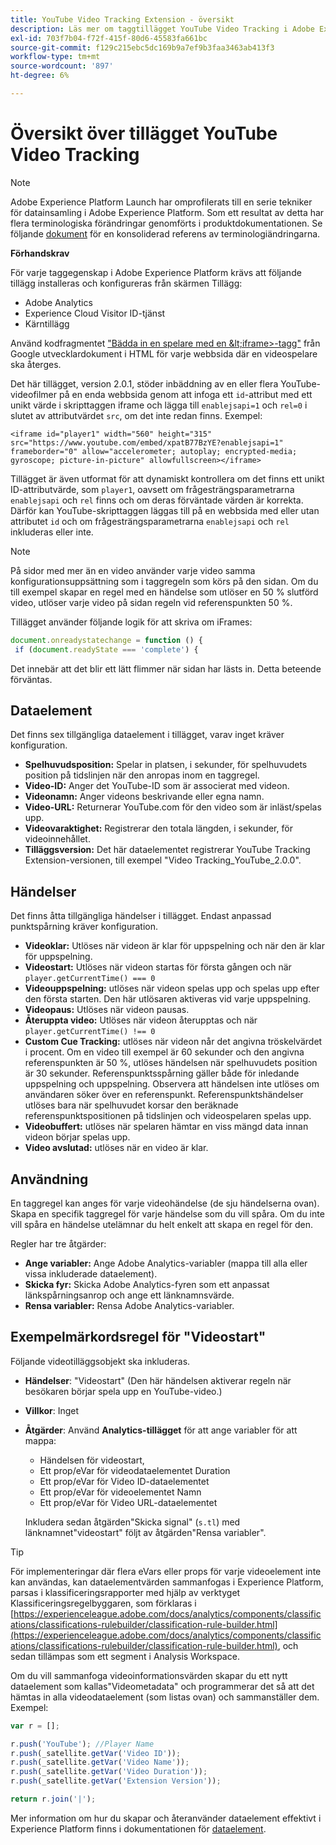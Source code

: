```yaml
---
title: YouTube Video Tracking Extension - översikt
description: Läs mer om taggtillägget YouTube Video Tracking i Adobe Experience Platform.
exl-id: 703f7b04-f72f-415f-80d6-45583fa661bc
source-git-commit: f129c215ebc5dc169b9a7ef9b3faa3463ab413f3
workflow-type: tm+mt
source-wordcount: '897'
ht-degree: 6%

---
```


# Översikt över tillägget YouTube Video Tracking

>[!NOTE]
>
>Adobe Experience Platform Launch har omprofilerats till en serie tekniker för datainsamling i Adobe Experience Platform. Som ett resultat av detta har flera terminologiska förändringar genomförts i produktdokumentationen. Se följande [dokument](../../../term-updates.md) för en konsoliderad referens av terminologiändringarna.

**Förhandskrav**

För varje taggegenskap i Adobe Experience Platform krävs att följande tillägg installeras och konfigureras från skärmen Tillägg:

* Adobe Analytics
* Experience Cloud Visitor ID-tjänst
* Kärntillägg

Använd kodfragmentet [&quot;Bädda in en spelare med en \&lt;iframe\>-tagg&quot;](https://developers.google.com/youtube/player_parameters#Manual_IFrame_Embeds) från Google utvecklardokument i HTML för varje webbsida där en videospelare ska återges.

Det här tillägget, version 2.0.1, stöder inbäddning av en eller flera YouTube-videofilmer på en enda webbsida genom att infoga ett `id`-attribut med ett unikt värde i skripttaggen iframe och lägga till `enablejsapi=1` och `rel=0` i slutet av attributvärdet `src`, om det inte redan finns. Exempel:

`<iframe id="player1" width="560" height="315" src="https://www.youtube.com/embed/xpatB77BzYE?enablejsapi=1" frameborder="0" allow="accelerometer; autoplay; encrypted-media; gyroscope; picture-in-picture" allowfullscreen></iframe>`

Tillägget är även utformat för att dynamiskt kontrollera om det finns ett unikt ID-attributvärde, som `player1`, oavsett om frågesträngsparametrarna `enablejsapi` och `rel` finns och om deras förväntade värden är korrekta. Därför kan YouTube-skripttaggen läggas till på en webbsida med eller utan attributet `id` och om frågesträngsparametrarna `enablejsapi` och `rel` inkluderas eller inte.

>[!NOTE]
>
>På sidor med mer än en video använder varje video samma konfigurationsuppsättning som i taggregeln som körs på den sidan. Om du till exempel skapar en regel med en händelse som utlöser en 50 % slutförd video, utlöser varje video på sidan regeln vid referenspunkten 50 %.

Tillägget använder följande logik för att skriva om iFrames:

```javascript
document.onreadystatechange = function () {
 if (document.readyState === 'complete') {
```

Det innebär att det blir ett lätt flimmer när sidan har lästs in. Detta beteende förväntas.

## Dataelement

Det finns sex tillgängliga dataelement i tillägget, varav inget kräver konfiguration.

* **Spelhuvudsposition:** Spelar in platsen, i sekunder, för spelhuvudets position på tidslinjen när den anropas inom en taggregel.
* **Video-ID:** Anger det YouTube-ID som är associerat med videon.
* **Videonamn:** Anger videons beskrivande eller egna namn.
* **Video-URL:** Returnerar YouTube.com för den video som är inläst/spelas upp.
* **Videovaraktighet:** Registrerar den totala längden, i sekunder, för videoinnehållet.
* **Tilläggsversion:** Det här dataelementet registrerar YouTube Tracking Extension-versionen, till exempel &quot;Video Tracking_YouTube_2.0.0&quot;.

## Händelser

Det finns åtta tillgängliga händelser i tillägget. Endast anpassad punktspårning kräver konfiguration.

* **Videoklar:** Utlöses när videon är klar för uppspelning och när den är klar för uppspelning.
* **Videostart:** Utlöses när videon startas för första gången och när `player.getCurrentTime() === 0`
* **Videouppspelning:** utlöses när videon spelas upp och spelas upp efter den första starten. Den här utlösaren aktiveras vid varje uppspelning.
* **Videopaus:** Utlöses när videon pausas.
* **Återuppta video:** Utlöses när videon återupptas och när `player.getCurrentTime() !== 0`
* **Custom Cue Tracking:** utlöses när videon når det angivna tröskelvärdet i procent. Om en video till exempel är 60 sekunder och den angivna referenspunkten är 50 %, utlöses händelsen när spelhuvudets position är 30 sekunder. Referenspunktsspårning gäller både för inledande uppspelning och uppspelning. Observera att händelsen inte utlöses om användaren söker över en referenspunkt. Referenspunktshändelser utlöses bara när spelhuvudet korsar den beräknade referenspunktspositionen på tidslinjen och videospelaren spelas upp.
* **Videobuffert:** utlöses när spelaren hämtar en viss mängd data innan videon börjar spelas upp.
* **Video avslutad:** utlöses när en video är klar.

## Användning

En taggregel kan anges för varje videohändelse (de sju händelserna ovan). Skapa en specifik taggregel för varje händelse som du vill spåra. Om du inte vill spåra en händelse utelämnar du helt enkelt att skapa en regel för den.

Regler har tre åtgärder:

* **Ange variabler:** Ange Adobe Analytics-variabler (mappa till alla eller vissa inkluderade dataelement).
* **Skicka fyr:** Skicka Adobe Analytics-fyren som ett anpassat länkspårningsanrop och ange ett länknamnsvärde.
* **Rensa variabler:** Rensa Adobe Analytics-variabler.

## Exempelmärkordsregel för &quot;Videostart&quot;

Följande videotilläggsobjekt ska inkluderas.

* **Händelser**: &quot;Videostart&quot; (Den här händelsen aktiverar regeln när besökaren börjar spela upp en YouTube-video.)

* **Villkor**: Inget

* **Åtgärder**: Använd **Analytics-tillägget** för att ange variabler för att mappa:

   * Händelsen för videostart,
   * Ett prop/eVar för videodataelementet Duration
   * Ett prop/eVar för Video ID-dataelementet
   * Ett prop/eVar för videoelementet Namn
   * Ett prop/eVar för Video URL-dataelementet

  Inkludera sedan åtgärden&quot;Skicka signal&quot; (`s.tl`) med länknamnet&quot;videostart&quot; följt av åtgärden&quot;Rensa variabler&quot;.

>[!TIP]
> 
>För implementeringar där flera eVars eller props för varje videoelement inte kan användas, kan dataelementvärden sammanfogas i Experience Platform, parsas i klassificeringsrapporter med hjälp av verktyget Klassificeringsregelbyggaren, som förklaras i [https://experienceleague.adobe.com/docs/analytics/components/classifications/classifications-rulebuilder/classification-rule-builder.html](https://experienceleague.adobe.com/docs/analytics/components/classifications/classifications-rulebuilder/classification-rule-builder.html), och sedan tillämpas som ett segment i Analysis Workspace.

Om du vill sammanfoga videoinformationsvärden skapar du ett nytt dataelement som kallas&quot;Videometadata&quot; och programmerar det så att det hämtas in alla videodataelement (som listas ovan) och sammanställer dem. Exempel:

```javascript
var r = [];

r.push('YouTube'); //Player Name
r.push(_satellite.getVar('Video ID'));
r.push(_satellite.getVar('Video Name'));
r.push(_satellite.getVar('Video Duration'));
r.push(_satellite.getVar('Extension Version'));

return r.join('|');
```

Mer information om hur du skapar och återanvänder dataelement effektivt i Experience Platform finns i dokumentationen för [dataelement](../../../ui/managing-resources/data-elements.md).
